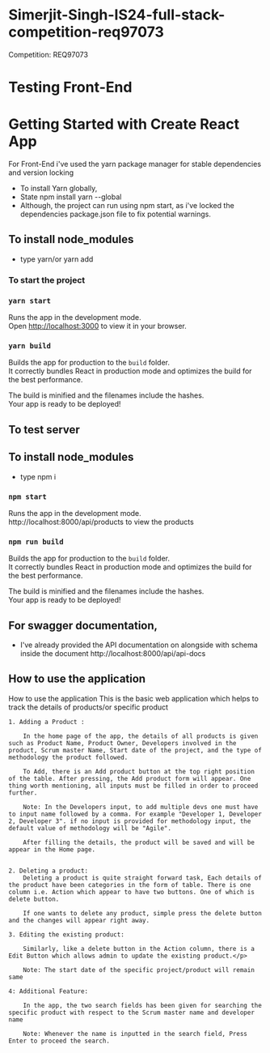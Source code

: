 # Simerjit-Singh-IS24-full-stack-competition-req97073
Competition: REQ97073

# Testing Front-End
# Getting Started with Create React App
For Front-End i've used the yarn package manager for stable dependencies and version locking
 - To install Yarn globally, 
 - State npm install yarn --global 
 - Although, the project can run using npm start, as i've locked the dependencies package.json file to fix potential warnings.

## To install node_modules 
-  type yarn/or yarn add

### To start the project 
### `yarn start`
Runs the app in the development mode.\
Open [http://localhost:3000](http://localhost:3000) to view it in your browser.

### `yarn build`

Builds the app for production to the `build` folder.\
It correctly bundles React in production mode and optimizes the build for the best performance.

The build is minified and the filenames include the hashes.\
Your app is ready to be deployed!



## To test server 

## To install node_modules 
- type npm i
### `npm start`

Runs the app in the development mode.\
 http://localhost:8000/api/products to view the products

### `npm run build`

Builds the app for production to the `build` folder.\
It correctly bundles React in production mode and optimizes the build for the best performance.

The build is minified and the filenames include the hashes.\
Your app is ready to be deployed!


## For swagger documentation, 
- I've already provided the API documentation on alongside with schema inside the document
http://localhost:8000/api/api-docs


## How to use the application
 How to use the application
 This is the basic web application which helps to track the details of products/or specific product 

 
    1. Adding a Product : 

        In the home page of the app, the details of all products is given such as Product Name, Product Owner, Developers involved in the product, Scrum master Name, Start date of the project, and the type of methodology the product followed.
       
        To Add, there is an Add product button at the top right position of the table. After pressing, the Add product form will appear. One thing worth mentioning, all inputs must be filled in order to proceed further.
        
        Note: In the Developers input, to add multiple devs one must have to input name followed by a comma. For example "Developer 1, Developer 2, Developer 3". if no input is provided for methodology input, the default value of methodology will be "Agile".
        
        After filling the details, the product will be saved and will be appear in the Home page.
                
                
    2. Deleting a product: 
        Deleting a product is quite straight forward task, Each details of the product have been categories in the form of table. There is one column i.e. Action which appear to have two buttons. One of which is delete button. 
        
        If one wants to delete any product, simple press the delete button and the changes will appear right away.
                
    3. Editing the existing product: 
        
        Similarly, like a delete button in the Action column, there is a Edit Button which allows admin to update the existing product.</p>
        
        Note: The start date of the specific project/product will remain same
            
    4: Additional Feature:
        
        In the app, the two search fields has been given for searching the specific product with respect to the Scrum master name and developer name
        
        Note: Whenever the name is inputted in the search field, Press Enter to proceed the search.
            